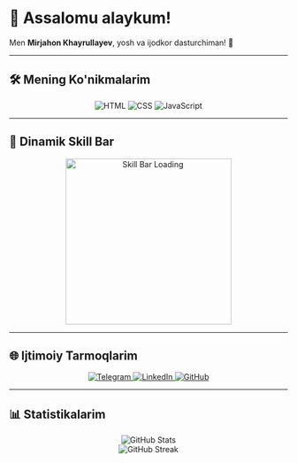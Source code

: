 # 🌟 Assalomu alaykum!  
Men **Mirjahon Khayrullayev**, yosh va ijodkor dasturchiman! 🚀  

---

## 🛠️ Mening Ko'nikmalarim

<div align="center">
  <img src="https://img.shields.io/badge/HTML-E34F26?style=for-the-badge&logo=html5&logoColor=white" alt="HTML" />
  <img src="https://img.shields.io/badge/CSS-1572B6?style=for-the-badge&logo=css3&logoColor=white" alt="CSS" />
  <img src="https://img.shields.io/badge/JavaScript-F7DF1E?style=for-the-badge&logo=javascript&logoColor=black" alt="JavaScript" />
</div>

---

## 🔄 Dinamik Skill Bar

<div align="center">
  <img src="https://media.giphy.com/media/3oEjI6SIIHBdRxXI40/giphy.gif" alt="Skill Bar Loading" width="300" />
</div>

---

## 🌐 Ijtimoiy Tarmoqlarim

<div align="center">
  <a href="https://t.me/YOUR_TELEGRAM" target="_blank">
    <img src="https://img.shields.io/badge/Telegram-2CA5E0?style=for-the-badge&logo=telegram&logoColor=white" alt="Telegram" />
  </a>
  <a href="https://linkedin.com/in/YOUR_LINKEDIN" target="_blank">
    <img src="https://img.shields.io/badge/LinkedIn-0077B5?style=for-the-badge&logo=linkedin&logoColor=white" alt="LinkedIn" />
  </a>
  <a href="https://github.com/YOUR_USERNAME" target="_blank">
    <img src="https://img.shields.io/badge/GitHub-181717?style=for-the-badge&logo=github&logoColor=white" alt="GitHub" />
  </a>
</div>

---

## 📊 Statistikalarim

<div align="center">
  <img src="https://github-readme-stats.vercel.app/api?username=YOUR_USERNAME&show_icons=true&theme=radical" alt="GitHub Stats" />
  <br />
  <img src="https://github-readme-streak-stats.herokuapp.com/?user=YOUR_USERNAME&theme=radical" alt="GitHub Streak" />
</div>

